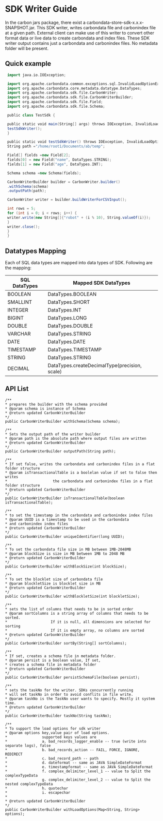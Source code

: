 # SDK Writer Guide
In the carbon jars package, there exist a carbondata-store-sdk-x.x.x-SNAPSHOT.jar.
This SDK writer, writes carbondata file and carbonindex file at a given path.
External client can make use of this writer to convert other format data or live data to create carbondata and index files.
These SDK writer output contains just a carbondata and carbonindex files. No metadata folder will be present.

## Quick example

```scala
 import java.io.IOException;

 import org.apache.carbondata.common.exceptions.sql.InvalidLoadOptionException;
 import org.apache.carbondata.core.metadata.datatype.DataTypes;
 import org.apache.carbondata.sdk.file.CarbonWriter;
 import org.apache.carbondata.sdk.file.CarbonWriterBuilder;
 import org.apache.carbondata.sdk.file.Field;
 import org.apache.carbondata.sdk.file.Schema;

 public class TestSdk {

 public static void main(String[] args) throws IOException, InvalidLoadOptionException {
 testSdkWriter();
 }

 public static void testSdkWriter() throws IOException, InvalidLoadOptionException {
 String path ="/home/root1/Documents/ab/temp";

 Field[] fields =new Field[2]; 
 fields[0] = new Field("name", DataTypes.STRING);
 fields[1] = new Field("age", DataTypes.INT);

 Schema schema =new Schema(fields);

 CarbonWriterBuilder builder = CarbonWriter.builder()
 .withSchema(schema)
 .outputPath(path);

 CarbonWriter writer = builder.buildWriterForCSVInput();

 int rows = 5;
 for (int i = 0; i < rows; i++) {
 writer.write(new String[]{"robot" + (i % 10), String.valueOf(i)});
 }
 writer.close();
 }
 }
```

## Datatypes Mapping
Each of SQL data types are mapped into data types of SDK. Following are the mapping:

| SQL DataTypes | Mapped SDK DataTypes |
|---------------|----------------------|
| BOOLEAN | DataTypes.BOOLEAN |
| SMALLINT | DataTypes.SHORT |
| INTEGER | DataTypes.INT |
| BIGINT | DataTypes.LONG |
| DOUBLE | DataTypes.DOUBLE |
| VARCHAR | DataTypes.STRING |
| DATE | DataTypes.DATE |
| TIMESTAMP | DataTypes.TIMESTAMP |
| STRING | DataTypes.STRING |
| DECIMAL | DataTypes.createDecimalType(precision, scale) |


## API List
```
/**
* prepares the builder with the schema provided
* @param schema is instance of Schema
* @return updated CarbonWriterBuilder
*/
public CarbonWriterBuilder withSchema(Schema schema);
```

```
/**
* Sets the output path of the writer builder
* @param path is the absolute path where output files are written
* @return updated CarbonWriterBuilder
*/
public CarbonWriterBuilder outputPath(String path);
```

```
/**
* If set false, writes the carbondata and carbonindex files in a flat folder structure
* @param isTransactionalTable is a boolelan value if set to false then writes
*                     the carbondata and carbonindex files in a flat folder structure
* @return updated CarbonWriterBuilder
*/
public CarbonWriterBuilder isTransactionalTable(boolean isTransactionalTable);
```

```
/**
* to set the timestamp in the carbondata and carbonindex index files
* @param UUID is a timestamp to be used in the carbondata 
* and carbonindex index files
* @return updated CarbonWriterBuilder
*/
public CarbonWriterBuilder uniqueIdentifier(long UUID);
```

```
/**
* To set the carbondata file size in MB between 1MB-2048MB
* @param blockSize is size in MB between 1MB to 2048 MB
* @return updated CarbonWriterBuilder
*/
public CarbonWriterBuilder withBlockSize(int blockSize);
```

```
/**
* To set the blocklet size of carbondata file
* @param blockletSize is blocklet size in MB
* @return updated CarbonWriterBuilder
*/
public CarbonWriterBuilder withBlockletSize(int blockletSize);
```

```
/**
* sets the list of columns that needs to be in sorted order
* @param sortColumns is a string array of columns that needs to be sorted.
*                    If it is null, all dimensions are selected for sorting
*                    If it is empty array, no columns are sorted
* @return updated CarbonWriterBuilder
*/
public CarbonWriterBuilder sortBy(String[] sortColumns);
```

```
/**
* If set, creates a schema file in metadata folder.
* @param persist is a boolean value, If set, 
* creates a schema file in metadata folder
* @return updated CarbonWriterBuilder
*/
public CarbonWriterBuilder persistSchemaFile(boolean persist);
```

```
/**
* sets the taskNo for the writer. SDKs concurrently running
* will set taskNo in order to avoid conflits in file write.
* @param taskNo is the TaskNo user wants to specify. Mostly it system time.
* @return updated CarbonWriterBuilder
*/
public CarbonWriterBuilder taskNo(String taskNo);
```

```
/**
* To support the load options for sdk writer
* @param options key,value pair of load options.
*                supported keys values are
*                a. bad_records_logger_enable -- true (write into separate logs), false
*                b. bad_records_action -- FAIL, FORCE, IGNORE, REDIRECT
*                c. bad_record_path -- path
*                d. dateformat -- same as JAVA SimpleDateFormat
*                e. timestampformat -- same as JAVA SimpleDateFormat
*                f. complex_delimiter_level_1 -- value to Split the complexTypeData
*                g. complex_delimiter_level_2 -- value to Split the nested complexTypeData
*                h. quotechar
*                i. escapechar
*
* @return updated CarbonWriterBuilder
*/
public CarbonWriterBuilder withLoadOptions(Map<String, String> options);
```